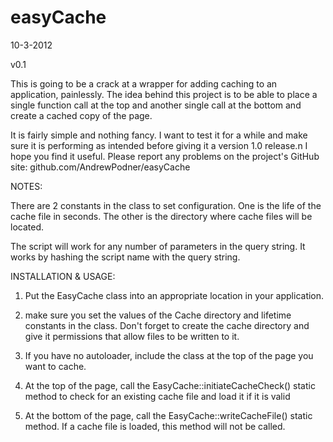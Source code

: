 easyCache
=========
10-3-2012

v0.1

This is going to be a crack at a wrapper for adding caching to an application,
painlessly.  The idea behind this project is to be able to place a single
function call at the top and another single call at the bottom and create a
cached copy of the page.

It is fairly simple and nothing fancy.  I want to test it for a while and make
sure it is performing as intended before giving it a version 1.0 release.n  I
hope you find it useful.  Please report any problems on the project's GitHub
site: github.com/AndrewPodner/easyCache


NOTES:

There are 2 constants in the class to set configuration.  One is the life of
the cache file in seconds.  The other is the directory where cache files
will be located.

The script will work for any number of parameters in the query string.  It works
by hashing the script name with the query string.



INSTALLATION & USAGE:

1) Put the EasyCache class into an appropriate location in your application.

2) make sure you set the values of the Cache directory and lifetime constants in
    the class.  Don't forget to create the cache directory and give it permissions
    that allow files to be written to it.

3) If you have no autoloader, include the class at the top of the page you want
    to cache.

4) At the top of the page, call the EasyCache::initiateCacheCheck() static method
    to check for an existing cache file and load it if it is valid

5) At the bottom of the page, call the EasyCache::writeCacheFile() static method.
    If a cache file is loaded, this method will not be called.
